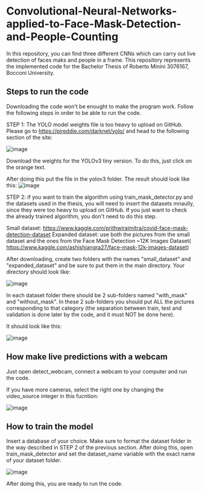 # Convolutional-Neural-Networks-applied-to-Face-Mask-Detection-and-People-Counting
In this repository, you can find three different CNNs which can carry out live detection of faces maks and people in a frame. This repository represents the implemented code for the Bachelor Thesis of Roberto Minini 3076167, Bocconi University.


## Steps to run the code

Downloading the code won't be enought to make the program work. Follow the following steps in order to be able to run the code.

STEP 1: The YOLO model weights file is too heavy to upload on GitHub. Please go to https://pjreddie.com/darknet/yolo/ and head to the following section of the site:

![image](https://user-images.githubusercontent.com/60971557/120808211-2345e600-c549-11eb-8106-43a211937d60.png)

Download the weights for the YOLOv3 tiny version. To do this, just click on the orange text.

After doing this put the file in the yolov3 folder. The result should look like this:
![image](https://user-images.githubusercontent.com/60971557/120808781-b121d100-c549-11eb-8927-b040c6405e4f.png)

STEP 2: if you want to train the algorithm using train_mask_detector.py and the datasets used in the thesis, you will need to insert the datasets mnaully, since they were too heavy to upload on GitHub. If you just want to check the already trained algorithm, you don't need to do this step.

Small dataset: https://www.kaggle.com/prithwirajmitra/covid-face-mask-detection-dataset
Expanded dataset: use both the pictures from the small dataset and the ones from the Face Mask Detection ~12K Images Dataset( https://www.kaggle.com/ashishjangra27/face-mask-12k-images-dataset)

After downloading, create two folders with the names "small_dataset" and "expanded_dataset" and be sure to put them in the main directory. Your directory should look like:

![image](https://user-images.githubusercontent.com/60971557/120811059-e29b9c00-c54b-11eb-8c57-932916e2653e.png)

In each dataset folder there should be 2 sub-folders named "with_mask" and "without_mask". In these 2 sub-folders you should put ALL the pictures corresponding to that category (the separation between train, test and validation is done later by the code, and it must NOT be done here).

It should look like this:

![image](https://user-images.githubusercontent.com/60971557/120809336-3b6a3500-c54a-11eb-9f1f-2914ac30344a.png)

## How make live predictions with a webcam

Just open detect_webcam, connect a webcam to your computer and run the code.

If you have more cameras, select the right one by changing the video_source integer in this fucntion:

![image](https://user-images.githubusercontent.com/60971557/120810067-06121700-c54b-11eb-8cce-d1531d29c2a2.png)

## How to train the model

Insert a database of your choice. Make sure to format the dataset folder in the way described in STEP 2 of the previous section. 
After doing this, open train_mask_detector and set the dataset_name variable with the exact name of your dataset folder.

![image](https://user-images.githubusercontent.com/60971557/120810695-8df82100-c54b-11eb-8f46-231e5b25ae5f.png)

After doing this, you are ready to run the code.



